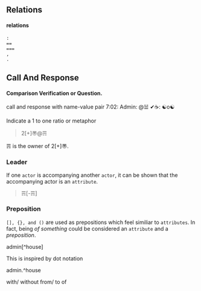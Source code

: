 ## Relations

#### relations
```
:
==
===
,
.
```

## Call And Response

#### Comparison Verification or Question.
call and response with name-value pair 
7:02: Admin: @☱ ✔☕: ☯o☯

Indicate a 1 to one ratio or metaphor

> 2[+]〠@☴

☴ is the owner of 2[+]〠.

### Leader
If one `actor` is accompanying another `actor`, it can be shown that the accompanying actor is an `attribute`.

> ☴[-☴]

### Preposition

`[], {}, and ()` are used as prepositions which feel similiar to `attributes`.   In fact, being _of something_ could be considered an `attribute` and a _preposition_.

admin[^house]

This is inspired by dot notation


admin.^house

with/ without
from/ to
of